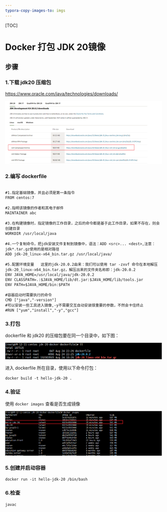 ```yaml
---
typora-copy-images-to: imgs
---
```


[TOC]

# Docker 打包 JDK 20镜像

## 步骤

### 1.下载 jdk20 压缩包

https://www.oracle.com/java/technologies/downloads/

![1694838123173](imgs/1694838123173.png)



### 2.编写 dockerfile



```shell

#1.指定基础镜像，并且必须是第一条指令
FROM centos:7

#2.指明该镜像的作者和其电子邮件
MAINTAINER abc

#3.在构建镜像时，指定镜像的工作目录，之后的命令都是基于此工作目录，如果不存在，则会创建目录
WORKDIR /usr/local/java

#4.一个复制命令，把jdk安装文件复制到镜像中，语法：ADD <src>... <dest>,注意：jdk*.tar.gz使用的是相对路径
ADD jdk-20_linux-x64_bin.tar.gz /usr/local/java/

#5.配置环境变量   这里的jdk-20.0.2由来：我们可以使用 tar -zxvf 命令在本地解压jdk-20_linux-x64_bin.tar.gz，解压出来的文件夹名称即：jdk-20.0.2
ENV JAVA_HOME=/usr/local/java/jdk-20.0.2
ENV CLASSPATH=.:$JAVA_HOME/lib/dt.jar:$JAVA_HOME/lib/tools.jar
ENV PATH=$JAVA_HOME/bin:$PATH

#容器启动时需要执行的命令
CMD ["java","-version"]
#可以安装一些工具进入镜像,-y不需要交互自动安装很重要的参数，不然会卡住终止
#RUN ["yum","install","-y","gcc"]

```



### 3.打包

dockerfile 和 jdk20 的压缩包要在同一个目录中，如下图：

![1694838130939](imgs/1694838130939.png)

进入 dockerfile 所在目录，使用以下命令打包：

`docker build -t hello-jdk-20 .`



### 4.验证

使用 `docker images` 查看是否生成镜像

![1694838138043](imgs/1694838138043.png)



### 5.创建并启动容器

`docker run -it hello-jdk-20 /bin/bash`



### 6.检查

`javac` 